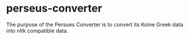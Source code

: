 # perseus-converter
The purpose of the Persues Converter is to convert its Koine Greek data into nltk compatible data.
